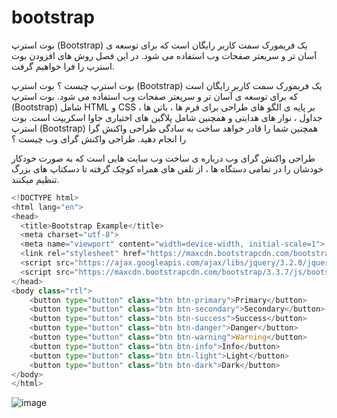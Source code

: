 # bootstrap

بوت استرپ (Bootstrap) یک فریمورک سمت کاربر رایگان است که برای توسعه ی آسان تر و سریعتر صفحات وب استفاده می شود. در این فصل روش های افزودن بوت استرپ را فرا خواهیم گرفت.

بوت استرپ چیست ؟
بوت استرپ (Bootstrap) یک فریمورک سمت کاربر رایگان است که برای توسعه ی آسان تر و سریعتر صفحات وب استفاده می شود.
بوت استرپ (Bootstrap) شامل HTML و CSS بر پایه ی الگو های طراحی برای فرم ها ، باتن ها ، جداول ، نوار های هدایتی و همچنین شامل پلاگین های اختیاری جاوا اسکریپت است.
بوت استرپ (Bootstrap) همچنین شما را قادر خواهد ساخت به سادگی طراحی واکنش گرا را انجام دهید.
طراحی واکنش گرای وب چیست ؟

طراحی واکنش گرای وب درباره ی ساخت وب سایت هایی است که به صورت خودکار خودشان را در تمامی دستگاه ها ، از تلفن های همراه کوچک گرفته تا دسکتاپ های بزرگ تنظیم میکنند.

```python
<!DOCTYPE html>
<html lang="en">
<head>
  <title>Bootstrap Example</title>
  <meta charset="utf-8">
  <meta name="viewport" content="width=device-width, initial-scale=1">
  <link rel="stylesheet" href="https://maxcdn.bootstrapcdn.com/bootstrap/3.3.7/css/bootstrap.min.css">
  <script src="https://ajax.googleapis.com/ajax/libs/jquery/3.2.0/jquery.min.js"></script>
  <script src="https://maxcdn.bootstrapcdn.com/bootstrap/3.3.7/js/bootstrap.min.js"></script>
</head>
<body class="rtl">
    <button type="button" class="btn btn-primary">Primary</button>
    <button type="button" class="btn btn-secondary">Secondary</button>
    <button type="button" class="btn btn-success">Success</button>
    <button type="button" class="btn btn-danger">Danger</button>
    <button type="button" class="btn btn-warning">Warning</button>
    <button type="button" class="btn btn-info">Info</button>
    <button type="button" class="btn btn-light">Light</button>
    <button type="button" class="btn btn-dark">Dark</button>
</body>
</html>
```

![image](https://github.com/milad6745/Flask/assets/113288076/d788ee5d-57b2-46ab-ac15-508cb234a22c)

